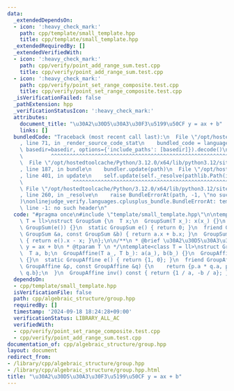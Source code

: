 ```yaml
---
data:
  _extendedDependsOn:
  - icon: ':heavy_check_mark:'
    path: cpp/template/small_template.hpp
    title: cpp/template/small_template.hpp
  _extendedRequiredBy: []
  _extendedVerifiedWith:
  - icon: ':heavy_check_mark:'
    path: cpp/verify/point_add_range_sum.test.cpp
    title: cpp/verify/point_add_range_sum.test.cpp
  - icon: ':heavy_check_mark:'
    path: cpp/verify/point_set_range_composite.test.cpp
    title: cpp/verify/point_set_range_composite.test.cpp
  _isVerificationFailed: false
  _pathExtension: hpp
  _verificationStatusIcon: ':heavy_check_mark:'
  attributes:
    document_title: "\u30A2\u30D5\u30A3\u30F3\u5199\u50CF y = ax + b"
    links: []
  bundledCode: "Traceback (most recent call last):\n  File \"/opt/hostedtoolcache/Python/3.12.0/x64/lib/python3.12/site-packages/onlinejudge_verify/documentation/build.py\"\
    , line 71, in _render_source_code_stat\n    bundled_code = language.bundle(stat.path,\
    \ basedir=basedir, options={'include_paths': [basedir]}).decode()\n          \
    \         ^^^^^^^^^^^^^^^^^^^^^^^^^^^^^^^^^^^^^^^^^^^^^^^^^^^^^^^^^^^^^^^^^^^^^^^^^^^^^^^^^\n\
    \  File \"/opt/hostedtoolcache/Python/3.12.0/x64/lib/python3.12/site-packages/onlinejudge_verify/languages/cplusplus.py\"\
    , line 187, in bundle\n    bundler.update(path)\n  File \"/opt/hostedtoolcache/Python/3.12.0/x64/lib/python3.12/site-packages/onlinejudge_verify/languages/cplusplus_bundle.py\"\
    , line 401, in update\n    self.update(self._resolve(pathlib.Path(included), included_from=path))\n\
    \                ^^^^^^^^^^^^^^^^^^^^^^^^^^^^^^^^^^^^^^^^^^^^^^^^^^^^^^^^^\n \
    \ File \"/opt/hostedtoolcache/Python/3.12.0/x64/lib/python3.12/site-packages/onlinejudge_verify/languages/cplusplus_bundle.py\"\
    , line 260, in _resolve\n    raise BundleErrorAt(path, -1, \"no such header\"\
    )\nonlinejudge_verify.languages.cplusplus_bundle.BundleErrorAt: template/small_template.hpp:\
    \ line -1: no such header\n"
  code: "#pragma once\n#include \"template/small_template.hpp\"\n\ntemplate<class\
    \ T = ll>\nstruct GroupSum {\n  T x;\n  GroupSum(T x_): x(x_) {}\n  GroupSum():\
    \ GroupSum(e()) {}\n  static GroupSum e() { return 0; }\n  friend GroupSum op(const\
    \ GroupSum &a, const GroupSum &b) { return a.x + b.x; }\n  GroupSum inv() const\
    \ { return e().x - x; }\n};\n\n/**\n * @brief \u30A2\u30D5\u30A3\u30F3\u5199\u50CF\
    \ y = ax + b\n * @tparam T \n */\ntemplate<class T = ll>\nstruct GroupAffine {\n\
    \  T a, b;\n  GroupAffine(T a_, T b_): a(a_), b(b_) {}\n  GroupAffine(): GroupAffine(e())\
    \ {}\n  static GroupAffine e() { return {1, 0}; }\n  friend GroupAffine op(const\
    \ GroupAffine &p, const GroupAffine &q) {\n    return {p.a * q.a, p.b * q.a +\
    \ q.b};\n  }\n  GroupAffine inv() const { return {1 / a, -b / a}; }\n};\n"
  dependsOn:
  - cpp/template/small_template.hpp
  isVerificationFile: false
  path: cpp/algebraic_structure/group.hpp
  requiredBy: []
  timestamp: '2024-09-18 18:24:28+09:00'
  verificationStatus: LIBRARY_ALL_AC
  verifiedWith:
  - cpp/verify/point_set_range_composite.test.cpp
  - cpp/verify/point_add_range_sum.test.cpp
documentation_of: cpp/algebraic_structure/group.hpp
layout: document
redirect_from:
- /library/cpp/algebraic_structure/group.hpp
- /library/cpp/algebraic_structure/group.hpp.html
title: "\u30A2\u30D5\u30A3\u30F3\u5199\u50CF y = ax + b"
---
```

